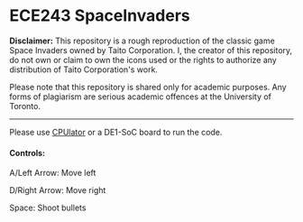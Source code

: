 # ECE243 SpaceInvaders
**Disclaimer:** This repository is a rough reproduction of the classic game Space Invaders owned by Taito Corporation. I, the creator of this repository, do not own or claim to own the icons used or the rights to authorize any distribution of Taito Corporation's work. 

Please note that this repository is shared only for academic purposes. Any forms of plagiarism are serious academic offences at the University of Toronto. 

---

Please use [CPUlator](https://cpulator.01xz.net/?sys=arm-de1soc) or a DE1-SoC board to run the code. 

#### Controls: 

A/Left Arrow: Move left

D/Right Arrow: Move right

Space: Shoot bullets
